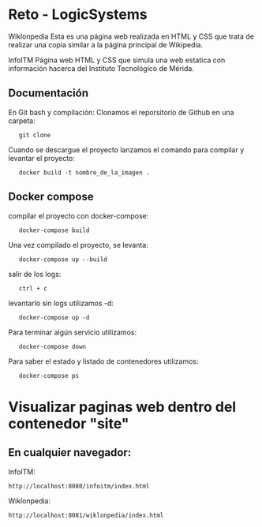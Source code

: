 # Reto - LogicSystems

Wiklonpedia
Esta es una página web realizada en HTML y CSS que trata de realizar una copia similar a la página principal de Wikipedia.

InfoITM
Página web HTML y CSS que simula una web estatica con información hacerca del Instituto Tecnológico de Mérida.

## Documentación

En Git bash y compilación:
Clonamos el reporsitorio de Github en una carpeta:

```shell
   git clone
```

Cuando se descargue el proyecto lanzamos el comando para compilar y levantar el proyecto:

```shell
   docker build -t nombre_de_la_imagen .
```

## Docker compose

compilar el proyecto con docker-compose:

```shell
   docker-compose build
```

Una vez compilado el proyecto, se levanta:

```shell
   docker-compose up --build
```

salir de los logs:

```shell
   ctrl + c
```

levantarlo sin logs utilizamos -d:

```shell
   docker-compose up -d
```

Para terminar algún servicio utilizamos:

```shell
   docker-compose down
```

Para saber el estado y listado de contenedores utilizamos:

```shell
   docker-compose ps
```

# Visualizar paginas web dentro del contenedor "site"

## En cualquier navegador:
InfoITM:
```shell
http://localhost:8080/infoitm/index.html
```
Wiklonpedia:
```shell
http://localhost:8081/wiklonpedia/index.html
```
